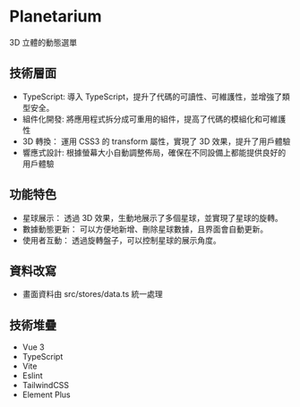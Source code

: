 # Planetarium

3D 立體的動態選單

## 技術層面

- TypeScript: 導入 TypeScript，提升了代碼的可讀性、可維護性，並增強了類型安全。
- 組件化開發: 將應用程式拆分成可重用的組件，提高了代碼的模組化和可維護性
- 3D 轉換： 運用 CSS3 的 transform 屬性，實現了 3D 效果，提升了用戶體驗
- 響應式設計: 根據螢幕大小自動調整佈局，確保在不同設備上都能提供良好的用戶體驗

## 功能特色

- 星球展示： 透過 3D 效果，生動地展示了多個星球，並實現了星球的旋轉。
- 數據動態更新： 可以方便地新增、刪除星球數據，且界面會自動更新。
- 使用者互動： 透過旋轉盤子，可以控制星球的展示角度。

## 資料改寫

- 畫面資料由 src/stores/data.ts 統一處理

## 技術堆疊

- Vue 3
- TypeScript
- Vite
- Eslint
- TailwindCSS
- Element Plus
